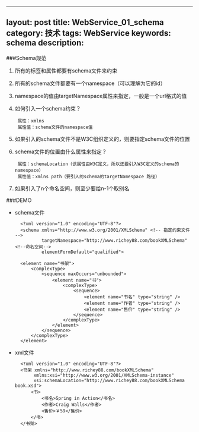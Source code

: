 
---
layout: post
title: WebService_01_schema
category: 技术
tags: WebService
keywords: schema
description: 
---
###Schema规范
1. 所有的标签和属性都要有schema文件来约束
2. 所有的schema文件都要有一个namespace（可以理解为它的id）
3. namespace的值由targetNamespace属性来指定，一般是一个url格式的值
4. 如何引入一个schema约束？

		属性：xmlns
		属性值：schema文件的namespace值

5. 如果引入的schema文件不是W3C组织定义的，则要指定schema文件的位置
6. schema文件的位置由什么属性来指定？
				
		属性：schemaLocation（该属性由W3C定义，所以还要引入W3C定义的schema的namespace）
		属性值：xmlns path（要引入的schema的targetNamespace 路径）

7. 如果引入了n个命名空间，则至少要给n-1个取别名

###DEMO
* schema文件
	
		<?xml version="1.0" encoding="UTF-8"?>	
		<schema xmlns="http://www.w3.org/2001/XMLSchema" <!-- 指定约束文件 -->
				targetNamespace="http://www.richey88.com/bookXMLSchema" <!--命名空间-->
				elementFormDefault="qualified">
	
		<element name="书架">
			<complexType>
				<sequence maxOccurs="unbounded">
					<element name="书">
						<complexType>
							<sequence>
								<element name="书名" type="string" />
								<element name="作者" type="string" />
								<element name="售价" type="string" />
							</sequence>
						</complexType>
					</element>
				</sequence>
			</complexType>
		</element>
	</schema>

* xml文件
		
		<?xml version="1.0" encoding="UTF-8"?>
		<书架 xmlns="http://www.richey88.com/bookXMLSchema" 
			 xmlns:xsi="http://www.w3.org/2001/XMLSchema-instance"
			 xsi:schemaLocation="http://www.richey88.com/bookXMLSchema book.xsd">
			<书>
				<书名>Spring in Action</书名>
				<作者>Craig Walls</作者>
				<售价>￥59</售价>
			</书>
		</书架> 


